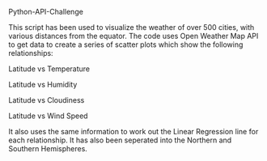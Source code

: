Python-API-Challenge

This script has been used to visualize the weather of over 500 cities, with various distances from the equator. The code uses Open Weather Map API to get data to create a series of scatter plots which show the following relationships:

Latitude vs Temperature

Latitude vs Humidity

Latitude vs Cloudiness

Latitude vs Wind Speed

It also uses the same information to work out the Linear Regression line for each relationship. It has also been seperated into the Northern and Southern Hemispheres.
